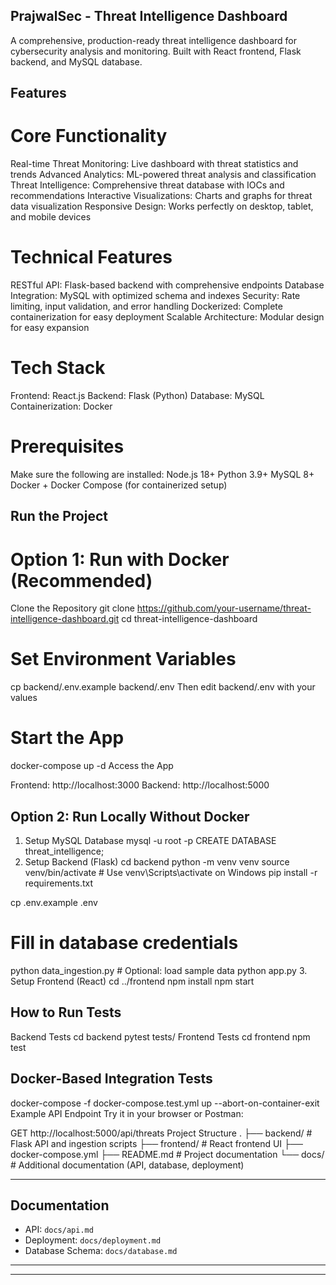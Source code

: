 ## PrajwalSec - Threat Intelligence Dashboard
A comprehensive, production-ready threat intelligence dashboard for cybersecurity analysis and monitoring. Built with React frontend, Flask backend, and MySQL database.

## Features
# Core Functionality
Real-time Threat Monitoring: Live dashboard with threat statistics and trends
Advanced Analytics: ML-powered threat analysis and classification
Threat Intelligence: Comprehensive threat database with IOCs and recommendations
Interactive Visualizations: Charts and graphs for threat data visualization
Responsive Design: Works perfectly on desktop, tablet, and mobile devices

# Technical Features
RESTful API: Flask-based backend with comprehensive endpoints
Database Integration: MySQL with optimized schema and indexes
Security: Rate limiting, input validation, and error handling
Dockerized: Complete containerization for easy deployment
Scalable Architecture: Modular design for easy expansion

# Tech Stack
Frontend: React.js
Backend: Flask (Python)
Database: MySQL
Containerization: Docker

# Prerequisites
Make sure the following are installed:
Node.js 18+
Python 3.9+
MySQL 8+
Docker + Docker Compose (for containerized setup)

## Run the Project
# Option 1: Run with Docker (Recommended)
 Clone the Repository
git clone https://github.com/your-username/threat-intelligence-dashboard.git
cd threat-intelligence-dashboard

# Set Environment Variables

cp backend/.env.example backend/.env
Then edit backend/.env with your values
# Start the App
docker-compose up -d
Access the App

Frontend: http://localhost:3000
Backend: http://localhost:5000

## Option 2: Run Locally Without Docker
1. Setup MySQL Database
mysql -u root -p
CREATE DATABASE threat_intelligence;
2. Setup Backend (Flask)
cd backend
python -m venv venv
source venv/bin/activate  # Use venv\Scripts\activate on Windows
pip install -r requirements.txt

cp .env.example .env
# Fill in database credentials

python data_ingestion.py  # Optional: load sample data
python app.py
3. Setup Frontend (React)
cd ../frontend
npm install
npm start
## How to Run Tests
Backend Tests
cd backend
pytest tests/
Frontend Tests
cd frontend
npm test

## Docker-Based Integration Tests
docker-compose -f docker-compose.test.yml up --abort-on-container-exit
Example API Endpoint
Try it in your browser or Postman:

GET http://localhost:5000/api/threats
Project Structure
. ├── backend/ # Flask API and ingestion scripts ├── frontend/ # React frontend UI ├── docker-compose.yml ├── README.md # Project documentation └── docs/ # Additional documentation (API, database, deployment)

---

## Documentation
- API: `docs/api.md`
- Deployment: `docs/deployment.md`
- Database Schema: `docs/database.md`

---



---

